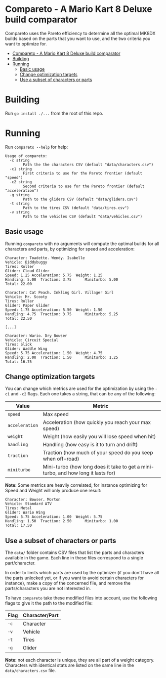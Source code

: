 # Compareto - A Mario Kart 8 Deluxe build comparator

Compareto uses the Pareto efficiency to determine all the optimal MK8DX builds based on the parts that you want to use, and the two criteria you want to optimize for.

- [Compareto - A Mario Kart 8 Deluxe build comparator](#compareto---a-mario-kart-8-deluxe-build-comparator)
- [Building](#building)
- [Running](#running)
  - [Basic usage](#basic-usage)
  - [Change optimization targets](#change-optimization-targets)
  - [Use a subset of characters or parts](#use-a-subset-of-characters-or-parts)

# Building

Run `go install ./...` from the root of this repo.

# Running

Run `compareto --help` for help:
```
Usage of compareto:
  -c string
    	Path the the characters CSV (default "data/characters.csv")
  -c1 string
    	First criteria to use for the Pareto frontier (default "speed")
  -c2 string
    	Second criteria to use for the Pareto frontier (default "acceleration")
  -g string
    	Path to the gliders CSV (default "data/gliders.csv")
  -t string
    	Path to the tires CSV (default "data/tires.csv")
  -v string
    	Path to the vehicles CSV (default "data/vehicles.csv")
```

## Basic usage

Running `compareto` with no arguments will compute the optimal builds for all characters and parts, by optimizing for speed and acceleration:

```
Character: Toadette. Wendy. Isabelle
Vehicle: Biddybuggy
Tires: Roller
Glider: Cloud Glider
Speed: 1.25	Acceleration: 5.75	Weight: 1.25
Handling: 5.00	Traction: 3.75		Miniturbo: 5.00
Total: 22.00

Character: Cat Peach. Inkling Girl. Villager Girl
Vehicle: Mr. Scooty
Tires: Roller
Glider: Paper Glider
Speed: 1.75	Acceleration: 5.50	Weight: 1.50
Handling: 4.75	Traction: 3.75		Miniturbo: 5.25
Total: 22.50

[...]

Character: Wario. Dry Bowser
Vehicle: Circuit Special
Tires: Slick
Glider: Waddle Wing
Speed: 5.75	Acceleration: 1.50	Weight: 4.75
Handling: 2.00	Traction: 1.50		Miniturbo: 1.25
Total: 16.75
```

## Change optimization targets

You can change which metrics are used for the optimization by using the `-c1` and `-c2` flags. Each one takes a string, that can be any of the following:

| Value          | Metric                                                                            |
| -------------- | --------------------------------------------------------------------------------- |
| `speed`        | Max speed                                                                         |
| `acceleration` | Acceleration (how quickly you reach your max speed)                               |
| `weight`       | Weight (how easily you will lose speed when hit)                                  |
| `handling`     | Handling (how easy is it to turn and drift)                                       |
| `traction`     | Traction (how much of your speed do you keep when off-road)                       |
| `miniturbo`    | Mini-turbo (how long does it take to get a mini-turbo, and how long it lasts for) |

**Note**: Some metrics are heavily correlated, for instance optimizing for Speed and Weight will only produce one result:
```
Character: Bowser. Morton
Vehicle: Standard ATV
Tires: Metal
Glider: Wario Wing
Speed: 5.75	Acceleration: 1.00	Weight: 5.75
Handling: 1.50	Traction: 2.50		Miniturbo: 1.00
Total: 17.50
```

## Use a subset of characters or parts

The `data/` folder contains CSV files that list the parts and characters available in the game. Each line in these files correspond to a single part/character. 

In order to limits which parts are used by the optimizer (if you don't have all the parts unlocked yet, or if you want to avoid certain characters for instance), make a copy of the concerned file, and remove the parts/characters you are not interested in. 

To have `compareto` take these modified files into account, use the following flags to give it the path to the modified file:

| Flag | Character/Part |
| ---- | -------------- |
| `-c` | Character      |
| `-v` | Vehicle        |
| `-t` | Tires          |
| `-g` | Glider         |

**Note**: not each character is unique, they are all part of a weight category. Characters with identical stats are listed on the same line in the `data/characters.csv` file. 